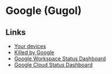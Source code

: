 # Google (Gugol)

## Links

- [Your devices](https://myaccount.google.com/device-activity)
- [Killed by Google](https://killedbygoogle.com)
- [Google Workspace Status Dashboard](https://google.com/appsstatus/dashboard/)
- [Google Cloud Status Dashboard](https://status.cloud.google.com)
